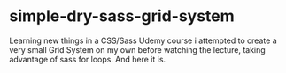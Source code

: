 # simple-dry-sass-grid-system
Learning new things in a CSS/Sass Udemy course i attempted to create a very small Grid System on my own before watching the lecture, taking advantage of sass for loops. And here it is.
